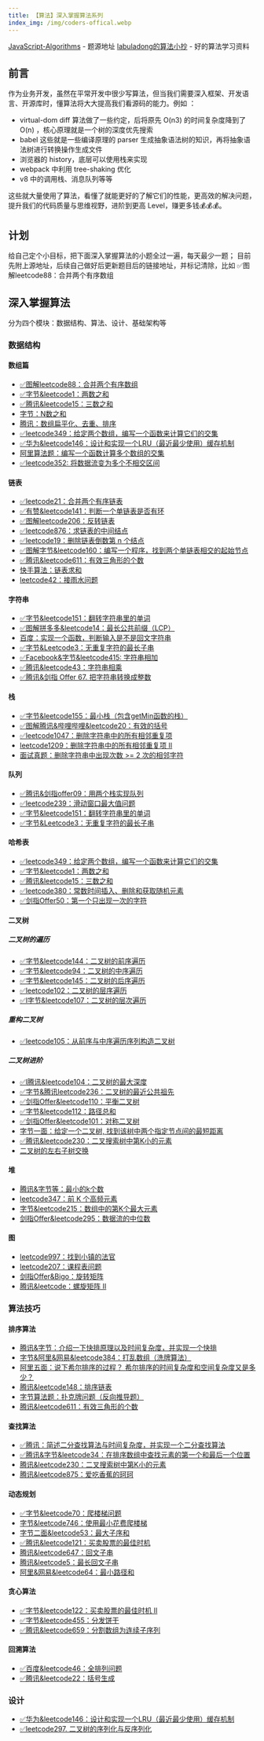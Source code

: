 ```yaml
---
title: 【算法】深入掌握算法系列
index_img: /img/coders-offical.webp
---
```


[JavaScript-Algorithms](https://github.com/sisterAn/JavaScript-Algorithms) - 题源地址
[labuladong的算法小抄](https://labuladong.gitee.io/algo/) - 好的算法学习资料

## 前言

作为业务开发，虽然在平常开发中很少写算法，但当我们需要深入框架、开发语言、开源库时，懂算法将大大提高我们看源码的能力。例如 ：

- virtual-dom diff 算法做了一些约定，后将原先 O(n3) 的时间复杂度降到了O(n) ，核心原理就是一个树的深度优先搜索
- babel 这些就是一些编译原理的 parser 生成抽象语法树的知识，再将抽象语法树进行转换操作生成文件
- 浏览器的 history，底层可以使用栈来实现
- webpack 中利用 tree-shaking 优化
- v8 中的调用栈、消息队列等等

这些就大量使用了算法，看懂了就能更好的了解它们的性能，更高效的解决问题，提升我们的代码质量与思维视野，进阶到更高 Level，赚更多钱💰💰💰。

## 计划

给自己定个小目标，把下面深入掌握算法的小题全过一遍，每天最少一题；
目前先附上源地址，后续自己做好后更新题目后的链接地址，并标记清除，比如 ✅图解leetcode88：合并两个有序数组

## 深入掌握算法

分为四个模块：数据结构、算法、设计、基础架构等

###  数据结构

#### 数组篇

- [✅图解leetcode88：合并两个有序数组](https://leetcode-cn.com/problems/merge-sorted-array/solution/tou-ge-lan-shi-yong-yuan-sheng-api-by-ha-qpg5/)
- [✅字节&leetcode1：两数之和](https://leetcode-cn.com/problems/two-sum/solution/xiao-nan-gua-kong-jian-huan-shi-jian-by-9kjta/)
- [✅腾讯&leetcode15：三数之和](https://leetcode-cn.com/problems/3sum/solution/xiao-nan-gua-pai-xu-shuang-zhi-zhen-by-h-i03k/)
- [字节：N数之和](https://github.com/sisterAn/JavaScript-Algorithms/issues/128)
- [腾讯：数组扁平化、去重、排序 ](https://github.com/sisterAn/JavaScript-Algorithms/issues/5)
- [✅leetcode349：给定两个数组，编写一个函数来计算它们的交集](https://leetcode-cn.com/problems/intersection-of-two-arrays/solution/xiao-nan-gua-pai-xu-jia-shuang-zhi-zhen-tbapt/)
- [✅华为&leetcode146：设计和实现一个LRU（最近最少使用）缓存机制](https://leetcode-cn.com/problems/lru-cache/solution/xiao-nan-gua-shuang-xiang-lian-biao-ji-m-q7rt/)
- [阿里算法题：编写一个函数计算多个数组的交集](https://github.com/sisterAn/JavaScript-Algorithms/issues/10)
- [✅leetcode352: 将数据流变为多个不相交区间](https://leetcode-cn.com/problems/data-stream-as-disjoint-intervals/solution/xiao-nan-gua-he-li-li-yong-zhan-by-happy-rsd8/)

#### 链表
- [✅leetcode21：合并两个有序链表](https://leetcode-cn.com/problems/merge-two-sorted-lists/solution/xiao-nan-gua-die-dai-by-happydemoney-c19o/)
- [✅有赞&leetcode141：判断一个单链表是否有环](https://leetcode-cn.com/problems/linked-list-cycle/solution/xiao-nan-gua-kuai-man-zhi-zhen-by-happyd-hnyl/)
- [✅图解leetcode206：反转链表](https://leetcode-cn.com/problems/reverse-linked-list/solution/xiao-nan-gua-xian-jin-hou-chu-zhan-by-ha-m56f/)
- [✅leetcode876：求链表的中间结点](https://leetcode-cn.com/problems/middle-of-the-linked-list/solution/xiao-nan-gua-bian-li-lian-biao-ji-suan-c-nfvg/)
- [✅leetcode19：删除链表倒数第 n 个结点](https://leetcode-cn.com/problems/remove-nth-node-from-end-of-list/solution/xiao-nan-gua-jian-dan-de-die-dai-by-happ-8mo6/)
- [✅图解字节&leetcode160：编写一个程序，找到两个单链表相交的起始节点](https://leetcode-cn.com/problems/intersection-of-two-linked-lists/solution/xiao-nan-gua-shuang-zhi-zhen-by-happydem-4gsx/)
- [✅腾讯&leetcode611：有效三角形的个数](https://leetcode-cn.com/problems/valid-triangle-number/solution/xiao-nan-gua-pai-xu-er-fen-by-happydemon-vrkq/)
- [快手算法：链表求和](https://github.com/sisterAn/JavaScript-Algorithms/issues/114)
- [leetcode42：接雨水问题](https://github.com/sisterAn/JavaScript-Algorithms/issues/122)

#### 字符串
- [✅字节&leetcode151：翻转字符串里的单词](https://leetcode-cn.com/problems/reverse-words-in-a-string/solution/xiao-yuan-sheng-apiyi-tao-lu-by-happydem-5yiv/)
- [✅图解拼多多&leetcode14：最长公共前缀（LCP）](https://leetcode-cn.com/problems/longest-common-prefix/solution/xiao-zhan-jia-lin-shi-bian-liang-by-happ-jr44/)
- [百度：实现一个函数，判断输入是不是回文字符串](https://github.com/sisterAn/JavaScript-Algorithms/issues/20)
- [✅字节&Leetcode3：无重复字符的最长子串](https://leetcode-cn.com/problems/longest-substring-without-repeating-characters/solution/xiao-dui-lie-by-happydemoney-k6uq/)
- [✅Facebook&字节&leetcode415: 字符串相加](https://leetcode-cn.com/problems/add-strings/solution/xiao-shuang-zhi-zhen-die-dai-wei-bu-by-h-fi94/)
- [✅腾讯&leetcode43：字符串相乘](https://leetcode-cn.com/problems/multiply-strings/solution/zi-fu-chuan-xiang-cheng-by-leetcode-solution/)
- [✅腾讯&剑指 Offer 67. 把字符串转换成整数](https://leetcode-cn.com/problems/string-to-integer-atoi/solution/)

#### 栈
- [✅字节&leetcode155：最小栈（包含getMin函数的栈）](https://leetcode-cn.com/problems/min-stack/solution/xiao-nan-gua-zui-xiao-zhan-by-happydemon-4bbb/)
- [✅图解腾讯&哔哩哔哩&leetcode20：有效的括号](https://leetcode-cn.com/problems/valid-parentheses/solution/xiao-nan-gua-zuo-jin-you-chu-by-happydem-kq7g/)
- [✅leetcode1047：删除字符串中的所有相邻重复项](https://leetcode-cn.com/problems/remove-all-adjacent-duplicates-in-string/solution/xiao-nan-gua-yong-zhan-jian-dan-chu-li-b-foi7/)
- [leetcode1209：删除字符串中的所有相邻重复项 II](https://github.com/sisterAn/JavaScript-Algorithms/issues/27)
- [面试真题：删除字符串中出现次数 >= 2 次的相邻字符](https://github.com/sisterAn/JavaScript-Algorithms/issues/28)

#### 队列
- [✅腾讯&剑指offer09：用两个栈实现队列](https://leetcode-cn.com/problems/yong-liang-ge-zhan-shi-xian-dui-lie-lcof/solution/xiao-nan-gua-zhu-zhan-fu-zhu-zhan-by-hap-tdmu/)
- [✅leetcode239：滑动窗口最大值问题](https://leetcode-cn.com/problems/sliding-window-maximum/solution/hua-dong-chuang-kou-zui-da-zhi-by-leetco-ki6m/)
- [✅字节&leetcode151：翻转字符串里的单词](https://leetcode-cn.com/problems/reverse-words-in-a-string/solution/xiao-yuan-sheng-apiyi-tao-lu-by-happydem-5yiv/)
- [✅字节&Leetcode3：无重复字符的最长子串](https://leetcode-cn.com/problems/longest-substring-without-repeating-characters/solution/xiao-dui-lie-by-happydemoney-k6uq/)

#### 哈希表
- [✅leetcode349：给定两个数组，编写一个函数来计算它们的交集](https://leetcode-cn.com/problems/intersection-of-two-arrays/solution/xiao-nan-gua-pai-xu-jia-shuang-zhi-zhen-tbapt/)
- [✅字节&leetcode1：两数之和](https://leetcode-cn.com/problems/two-sum/solution/xiao-nan-gua-kong-jian-huan-shi-jian-by-9kjta/)
- [✅腾讯&leetcode15：三数之和](https://leetcode-cn.com/problems/3sum/solution/xiao-nan-gua-pai-xu-shuang-zhi-zhen-by-h-i03k/)
- [✅leetcode380：常数时间插入、删除和获取随机元素](https://leetcode-cn.com/problems/insert-delete-getrandom-o1/solution/chang-shu-shi-jian-cha-ru-shan-chu-he-huo-qu-sui-j/)
- [✅剑指Offer50：第一个只出现一次的字符](https://leetcode-cn.com/problems/di-yi-ge-zhi-chu-xian-yi-ci-de-zi-fu-lcof/solution/xiao-nan-gua-ha-xi-biao-by-happydemoney-h6z6/)

#### 二叉树

##### 二叉树的遍历
- [✅字节&leetcode144：二叉树的前序遍历](https://leetcode-cn.com/problems/binary-tree-preorder-traversal/solution/xiao-nan-gua-di-gui-jie-jue-qian-zhong-h-lwxw/)
- [✅字节&leetcode94：二叉树的中序遍历](https://leetcode-cn.com/problems/binary-tree-preorder-traversal/solution/xiao-nan-gua-di-gui-jie-jue-qian-zhong-h-lwxw/)
- [✅字节&leetcode145：二叉树的后序遍历](https://leetcode-cn.com/problems/binary-tree-preorder-traversal/solution/xiao-nan-gua-di-gui-jie-jue-qian-zhong-h-lwxw/)
- [✅leetcode102：二叉树的层序遍历](https://leetcode-cn.com/problems/binary-tree-level-order-traversal/solution/xiao-nan-gua-bfs-by-happydemoney-kgdd/)
- [✅l字节&leetcode107：二叉树的层次遍历](https://leetcode-cn.com/problems/binary-tree-level-order-traversal-ii/solution/xiao-nan-gua-bfszhan-by-happydemoney-e7tg/)

##### 重构二叉树
- [✅leetcode105：从前序与中序遍历序列构造二叉树](https://leetcode-cn.com/problems/construct-binary-tree-from-preorder-and-inorder-traversal/solution/xiao-nan-gua-di-gui-by-happydemoney-7jkz/)

##### 二叉树进阶
- [✅l腾讯&leetcode104：二叉树的最大深度](https://leetcode-cn.com/problems/maximum-depth-of-binary-tree/solution/xiao-nan-gua-bfs-by-happydemoney-xlgv/)
- [✅字节&腾讯leetcode236：二叉树的最近公共祖先](https://leetcode-cn.com/problems/lowest-common-ancestor-of-a-binary-tree/solution/xiao-nan-gua-hou-xu-bian-li-by-happydemo-xa1z/)
- [✅剑指Offer&leetcode110：平衡二叉树](https://leetcode-cn.com/problems/balanced-binary-tree/solution/xiao-nan-gua-hou-xu-bian-li-by-happydemo-y9aj/)
- [✅字节&leetcode112：路径总和](https://leetcode-cn.com/problems/path-sum/solution/xiao-nan-gua-qian-xu-bian-li-by-happydem-6brs/)
- [✅剑指Offer&leetcode101：对称二叉树](https://leetcode-cn.com/problems/symmetric-tree/solution/xiao-nan-gua-di-gui-by-happydemoney-45at/)
- [字节一面：给定一个二叉树, 找到该树中两个指定节点间的最短距离](https://github.com/sisterAn/JavaScript-Algorithms/issues/82)
- [✅腾讯&leetcode230：二叉搜索树中第K小的元素](https://leetcode-cn.com/problems/kth-smallest-element-in-a-bst/solution/xiao-nan-gua-dfs-by-happydemoney-x8t7/)
- [二叉树的左右子树交换](https://github.com/sisterAn/JavaScript-Algorithms/issues/141)

#### 堆
- [腾讯&字节等：最小的k个数](https://github.com/sisterAn/JavaScript-Algorithms/issues/59)
- [leetcode347：前 K 个高频元素](https://github.com/sisterAn/JavaScript-Algorithms/issues/61)
- [字节&leetcode215：数组中的第K个最大元素](https://github.com/sisterAn/JavaScript-Algorithms/issues/62)
- [剑指Offer&leetcode295：数据流的中位数](https://github.com/sisterAn/JavaScript-Algorithms/issues/63)

#### 图
- [leetcode997：找到小镇的法官](https://github.com/sisterAn/JavaScript-Algorithms/issues/65)
- [leetcode207：课程表问题](https://github.com/sisterAn/JavaScript-Algorithms/issues/66)
- [剑指Offer&Bigo：旋转矩阵](https://github.com/sisterAn/JavaScript-Algorithms/issues/57)
- [腾讯&leetcode：螺旋矩阵 II](https://github.com/sisterAn/JavaScript-Algorithms/issues/134)

###  算法技巧

#### 排序算法
- [腾讯&字节：介绍一下快排原理以及时间复杂度，并实现一个快排](https://github.com/sisterAn/JavaScript-Algorithms/issues/70)
- [字节&阿里&网易&leetcode384：打乱数组（洗牌算法）](https://github.com/sisterAn/JavaScript-Algorithms/issues/74)
- [阿里五面：说下希尔排序的过程？ 希尔排序的时间复杂度和空间复杂度又是多少？](https://github.com/sisterAn/JavaScript-Algorithms/issues/75)
- [腾讯&leetcode148：排序链表](https://github.com/sisterAn/JavaScript-Algorithms/issues/79)
- [字节算法题：扑克牌问题（反向推导题）](https://github.com/sisterAn/JavaScript-Algorithms/issues/80)
- [腾讯&leetcode611：有效三角形的个数](https://github.com/sisterAn/JavaScript-Algorithms/issues/93)

#### 查找算法
- [✅腾讯：简述二分查找算法与时间复杂度，并实现一个二分查找算法](https://leetcode-cn.com/problems/binary-search/solution/er-fen-cha-zhao-by-leetcode-solution-f0xw/)
- [✅腾讯&字节&leetcode34：在排序数组中查找元素的第一个和最后一个位置](https://labuladong.gitee.io/algo/1/9/)
- [腾讯&leetcode230：二叉搜索树中第K小的元素](https://github.com/sisterAn/JavaScript-Algorithms/issues/86)
- [腾讯&leetcode875：爱吃香蕉的珂珂](https://github.com/sisterAn/JavaScript-Algorithms/issues/109)

#### 动态规划
- [✅字节&leetcode70：爬楼梯问题](https://leetcode-cn.com/problems/climbing-stairs/solution/xiao-nan-gua-jian-dan-di-gui-by-happydem-ribe/)
- [字节&leetcode746：使用最小花费爬楼梯](https://github.com/sisterAn/JavaScript-Algorithms/issues/91)
- [字节二面&leetcode53：最大子序和](https://github.com/sisterAn/JavaScript-Algorithms/issues/94)
- [✅腾讯&leetcode121：买卖股票的最佳时机](https://leetcode-cn.com/problems/best-time-to-buy-and-sell-stock/solution/xiao-dong-tai-gui-hua-by-happydemoney-rfwv/)
- [腾讯&leetcode647：回文子串](https://github.com/sisterAn/JavaScript-Algorithms/issues/107)
- [腾讯&leetcode5：最长回文子串](https://github.com/sisterAn/JavaScript-Algorithms/issues/121)
- [阿里&网易&leetcode64：最小路径和](https://github.com/sisterAn/JavaScript-Algorithms/issues/139)

#### 贪心算法
- [✅字节&leetcode122：买卖股票的最佳时机 II](https://leetcode-cn.com/problems/best-time-to-buy-and-sell-stock-ii/solution/xiao-tan-xin-by-happydemoney-mafm/)
- [✅字节&leetcode455：分发饼干](https://leetcode-cn.com/problems/assign-cookies/solution/xiao-shuang-zhi-zhen-by-happydemoney-rmza/)
- [✅腾讯&leetcode659：分割数组为连续子序列](https://leetcode-cn.com/problems/split-array-into-consecutive-subsequences/solution/fen-ge-shu-zu-wei-lian-xu-zi-xu-lie-by-l-lbs5/)

#### 回溯算法
- [✅百度&leetcode46：全排列问题](https://leetcode-cn.com/problems/permutations/solution/xiao-hui-su-fa-by-happydemoney-1hi0/)
- [✅腾讯&leetcode22：括号生成](https://leetcode-cn.com/problems/generate-parentheses/solution/gua-hao-sheng-cheng-by-leetcode-solution/)

### 设计

- [✅华为&leetcode146：设计和实现一个LRU（最近最少使用）缓存机制](https://leetcode-cn.com/problems/lru-cache/solution/xiao-nan-gua-shuang-xiang-lian-biao-ji-m-q7rt/)
- [✅leetcode297. 二叉树的序列化与反序列化](https://leetcode-cn.com/problems/serialize-and-deserialize-binary-tree/solution/er-cha-shu-de-xu-lie-hua-yu-fan-xu-lie-hua-by-le-2/)
